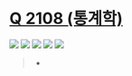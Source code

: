 # [Q 2108 (통계학)](https://www.acmicpc.net/problem/2108)

<img src="https://img.shields.io/badge/Level-Silver 4-lightgrey"> <img src="https://img.shields.io/badge/Memory-5056%20KB-blue"> <img src="https://img.shields.io/badge/Time-120%20ms-brightgreen"> <img src="https://img.shields.io/badge/Length-1230%20B-red"> <img src="https://img.shields.io/badge/Language-C-blueviolet">



> - 

